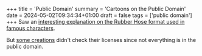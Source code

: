 +++
title = 'Public Domain'
summary = 'Cartoons on the Public Domain'
date = 2024-05-02T09:34:34+01:00
draft = false
tags = ['public domain']
+++
Saw an [interesting explanation on the Rubber Hose format used in famous characters](https://www.youtube.com/watch?v=uyzeP77LZ90).

But [some creations](https://www.youtube.com/watch?v=vyE4hZk7EDo&t=2233s) didn't check their licenses since not everything is in the public domain.
